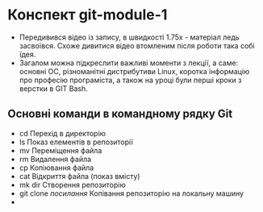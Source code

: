 # Конспект git-module-1
* Передивився відео із запису, в швидкості 1.75х - матеріал ледь засвоївся. Схоже дивитися відео втомленим після роботи така собі їдея.
* Загалом можна підкреслити важливі моменти з лекції, а саме: основні ОС, різноманітні дистрибутиви Linux, коротка інформацію про професію програміста, а також на уроці були перші кроки з верстки в GIT Bash.
## Основні команди в командному рядку Git
* cd Перехід в директорію
* ls Показ елементів в репозиторії
* mv Переміщення файла
* rm Видалення файла
* cp Копіювання файла
* cat Відкриття файла (показ вмісту)
* mk dir Створення репозиторію
* git clone *посилання* Копівання репозиторію на локальну машину
* 
